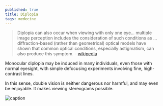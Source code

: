 ```yaml
---
published: true
title: Diplopia
tags: medecine
---
```

> Diplopia can also occur when viewing with only one eye...  multiple image perception includes the consideration of such conditions as ... diffraction-based (rather than geometrical) optical models have shown that common optical conditions, especially astigmatism, can also produce this symptom. - [wikipedia](https://en.wikipedia.org/wiki/Diplopia#Monocular)

Monocular diplopia may be induced in many individuals, even those with normal eyesight, with simple defocusing experiments involving fine, high-contrast lines.

In this sense, double vision is neither dangerous nor harmful, and may even be enjoyable. It makes viewing stereograms possible.

![caption](https://upload.wikimedia.org/wikipedia/commons/5/53/Diplopia.jpg)
